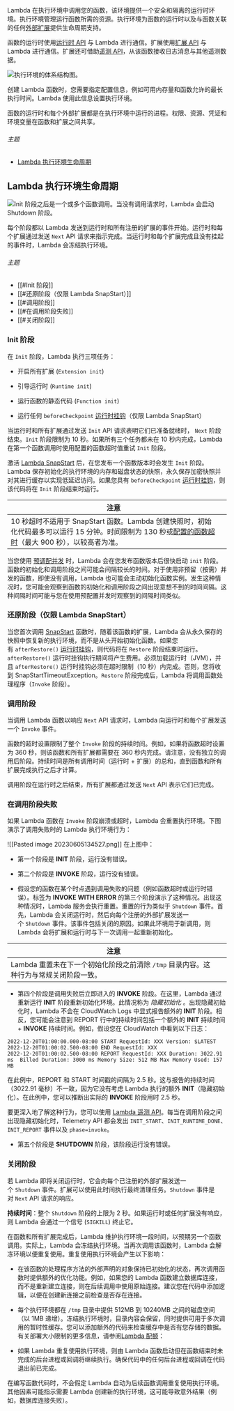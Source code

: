 Lambda 在执行环境中调用您的函数，该环境提供一个安全和隔离的运行时环境。执行环境管理运行函数所需的资源。执行环境为函数的运行时以及与函数关联的任何[外部扩展](https://docs.amazonaws.cn/lambda/latest/dg/lambda-extensions.html)提供生命周期支持。

函数的运行时使用[运行时 API](https://docs.amazonaws.cn/lambda/latest/dg/runtimes-api.html) 与 Lambda 进行通信。扩展使用[扩展 API](https://docs.amazonaws.cn/lambda/latest/dg/runtimes-extensions-api.html) 与 Lambda 进行通信。扩展还可借助[遥测 API](https://docs.amazonaws.cn/lambda/latest/dg/telemetry-api.html)，从该函数接收日志消息与其他遥测数据。

![执行环境的体系结构图。](https://docs.amazonaws.cn/lambda/latest/dg/images/telemetry-api-concept-diagram.png)

创建 Lambda 函数时，您需要指定配置信息，例如可用内存量和函数允许的最长执行时间。Lambda 使用此信息设置执行环境。

函数的运行时和每个外部扩展都是在执行环境中运行的进程。权限、资源、凭证和环境变量在函数和扩展之间共享。

###### 主题

- [Lambda 执行环境生命周期](https://docs.amazonaws.cn/lambda/latest/dg/lambda-runtime-environment.html#runtimes-lifecycle)

## Lambda 执行环境生命周期

![Init 阶段之后是一个或多个函数调用。当没有调用请求时，Lambda 会启动 Shutdown 阶段。](https://docs.amazonaws.cn/lambda/latest/dg/images/Overview-Successful-Invokes.png)

每个阶段都以 Lambda 发送到运行时和所有注册的扩展的事件开始。运行时和每个扩展通过发送 `Next` API 请求来指示完成。当运行时和每个扩展完成且没有挂起的事件时，Lambda 会冻结执行环境。

###### 主题

- [[#Init 阶段]]
- [[#还原阶段（仅限 Lambda SnapStart）]]
- [[#调用阶段]]
- [[#在调用阶段失败]]
- [[#关闭阶段]]

### Init 阶段

在 `Init` 阶段，Lambda 执行三项任务：

- 开启所有扩展 (`Extension init`)
    
- 引导运行时 (`Runtime init`)
    
- 运行函数的静态代码 (`Function init`)
    
- 运行任何 `beforeCheckpoint` [运行时挂钩](https://docs.amazonaws.cn/lambda/latest/dg/snapstart-runtime-hooks.html)（仅限 Lambda SnapStart）
    

当运行时和所有扩展通过发送 `Init` API 请求表明它们已准备就绪时， `Next` 阶段结束。`Init` 阶段限制为 10 秒。如果所有三个任务都未在 10 秒内完成，Lambda 在第一个函数调用时使用配置的函数超时值重试 `Init` 阶段。

激活 [Lambda SnapStart](https://docs.amazonaws.cn/lambda/latest/dg/snapstart.html) 后，在您发布一个函数版本时会发生 `Init` 阶段。Lambda 保存初始化的执行环境的内存和磁盘状态的快照，永久保存加密快照并对其进行缓存以实现低延迟访问。如果您具有 `beforeCheckpoint` [运行时挂钩](https://docs.amazonaws.cn/lambda/latest/dg/snapstart-runtime-hooks.html)，则该代码将在 `Init` 阶段结束时运行。


|  注意  |  |
|  --------------------------------------------------| --- |
|  10 秒超时不适用于 SnapStart 函数。Lambda 创建快照时，初始化代码最多可以运行 15 分钟。时间限制为 130 秒或[配置的函数超时](https://docs.amazonaws.cn/lambda/latest/dg/configuration-function-common.html#configuration-timeout-console)（最大 900 秒），以较高者为准。  | |


当您使用 [预调配并发](https://docs.amazonaws.cn/lambda/latest/dg/provisioned-concurrency.html) 时，Lambda 会在您发布函数版本后很快启动 `init` 阶段。函数的初始化和调用阶段之间可能会间隔较长的时间。对于使用非预留（按需）并发的函数，即使没有调用，Lambda 也可能会主动初始化函数实例。发生这种情况时，您可能会观察到函数的初始化和调用阶段之间出现意想不到的时间间隔。这种间隔时间可能与您在使用预配置并发时观察到的间隔时间类似。

### 还原阶段（仅限 Lambda SnapStart）

当您首次调用 [SnapStart](https://docs.amazonaws.cn/lambda/latest/dg/snapstart.html) 函数时，随着该函数的扩展，Lambda 会从永久保存的快照中恢复新的执行环境，而不是从头开始初始化函数。如果您有 `afterRestore()` [运行时挂钩](https://docs.amazonaws.cn/lambda/latest/dg/snapstart-runtime-hooks.html)，则代码将在 `Restore` 阶段结束时运行。`afterRestore()` 运行时挂钩执行期间将产生费用。必须加载运行时（JVM），并且 `afterRestore()` 运行时挂钩必须在超时限制（10 秒）内完成。否则，您将收到 SnapStartTimeoutException。`Restore` 阶段完成后，Lambda 将调用函数处理程序（`Invoke` 阶段）。

### 调用阶段

当调用 Lambda 函数以响应 `Next` API 请求时，Lambda 向运行时和每个扩展发送一个 `Invoke` 事件。

函数的超时设置限制了整个 `Invoke` 阶段的持续时间。例如，如果将函数超时设置为 360 秒，则该函数和所有扩展都需要在 360 秒内完成。请注意，没有独立的调用后阶段。持续时间是所有调用时间（运行时 + 扩展）的总和，直到函数和所有扩展完成执行之后才计算。

调用阶段在运行时之后结束，所有扩展都通过发送 `Next` API 表示它们已完成。

### 在调用阶段失败

如果 Lambda 函数在 `Invoke` 阶段崩溃或超时，Lambda 会重置执行环境。下图演示了调用失败时的 Lambda 执行环境行为：

![[Pasted image 20230605134527.png]]
在上图中：

- 第一个阶段是 **INIT** 阶段，运行没有错误。
    
- 第二个阶段是 **INVOKE** 阶段，运行没有错误。
    
- 假设您的函数在某个时点遇到调用失败的问题（例如函数超时或运行时错误）。标签为 **INVOKE WITH ERROR** 的第三个阶段演示了这种情况。出现这种情况时，Lambda 服务会执行重置。重置的行为类似于 `Shutdown` 事件。首先，Lambda 会关闭运行时，然后向每个注册的外部扩展发送一个 `Shutdown` 事件。该事件包括关闭的原因。如果此环境用于新调用，则 Lambda 会将扩展和运行时与下一次调用一起重新初始化。  

| 注意 |  |
|  ------  | ------- |
|  Lambda 重置未在下一个初始化阶段之前清除 `/tmp` 目录内容。这种行为与常规关闭阶段一致。 |  |

- 第四个阶段是调用失败后立即进入的 **INVOKE** 阶段。在这里，Lambda 通过重新运行 **INIT** 阶段重新初始化环境。此情况称为 _隐藏初始化_ 。出现隐藏初始化时，Lambda 不会在 CloudWatch Logs 中显式报告额外的 **INIT** 阶段。相反，您可能会注意到 REPORT 行中的持续时间包括一个额外的 **INIT** 持续时间 + **INVOKE** 持续时间。例如，假设您在 CloudWatch 中看到以下日志：
    
```log
2022-12-20T01:00:00.000-08:00 START RequestId: XXX Version: $LATEST 
2022-12-20T01:00:02.500-08:00 END RequestId: XXX 
2022-12-20T01:00:02.500-08:00 REPORT RequestId: XXX Duration: 3022.91 ms  Billed Duration: 3000 ms Memory Size: 512 MB Max Memory Used: 157 MB
```
    
在此例中，REPORT 和 START 时间戳的间隔为 2.5 秒。这与报告的持续时间（3022.91 毫秒）不一致，因为它没有考虑 Lambda 执行的额外 **INIT**（隐藏初始化）。在此例中，您可以推断出实际的 **INVOKE** 阶段用时 2.5 秒。
    
要更深入地了解这种行为，您可以使用 [Lambda 遥测 API](https://docs.amazonaws.cn/lambda/latest/dg/telemetry-api.html)。每当在调用阶段之间出现隐藏初始化时，Telemetry API 都会发出 `INIT_START`、`INIT_RUNTIME_DONE`、`INIT_REPORT` 事件以及 `phase=invoke`。
    
- 第五个阶段是 **SHUTDOWN** 阶段，该阶段运行没有错误。
    

### 关闭阶段

若 Lambda 即将关闭运行时，它会向每个已注册的外部扩展发送一个 `Shutdown` 事件。扩展可以使用此时间执行最终清理任务。`Shutdown` 事件是对 `Next` API 请求的响应。

**持续时间**：整个 `Shutdown` 阶段的上限为 2 秒。如果运行时或任何扩展没有响应，则 Lambda 会通过一个信号 (`SIGKILL`) 终止它。

在函数和所有扩展完成后，Lambda 维护执行环境一段时间，以预期另一个函数调用。实际上，Lambda 会冻结执行环境。当再次调用该函数时，Lambda 会解冻环境以便重复使用。重复使用执行环境会产生以下影响：

- 在该函数的处理程序方法的外部声明的对象保持已初始化的状态，再次调用函数时提供额外的优化功能。例如，如果您的 Lambda 函数建立数据库连接，而不是重新建立连接，则在后续调用中使用原始连接。建议您在代码中添加逻辑，以便在创建新连接之前检查是否存在连接。
    
- 每个执行环境都在 `/tmp` 目录中提供 512MB 到 10240MB 之间的磁盘空间（以 1MB 递增）。冻结执行环境时，目录内容会保留，同时提供可用于多次调用的暂时性缓存。您可以添加额外的代码来检查缓存中是否有您存储的数据。有关部署大小限制的更多信息，请参阅[Lambda 配额](https://docs.amazonaws.cn/lambda/latest/dg/gettingstarted-limits.html)：
    
- 如果 Lambda 重复使用执行环境，则由 Lambda 函数启动但在函数结束时未完成的后台进程或回调将继续执行。确保代码中的任何后台进程或回调在代码退出前已完成。
    

在编写函数代码时，不会假定 Lambda 自动为后续函数调用重复使用执行环境。其他因素可能指示需要 Lambda 创建新的执行环境，这可能导致意外结果（例如，数据库连接失败）。